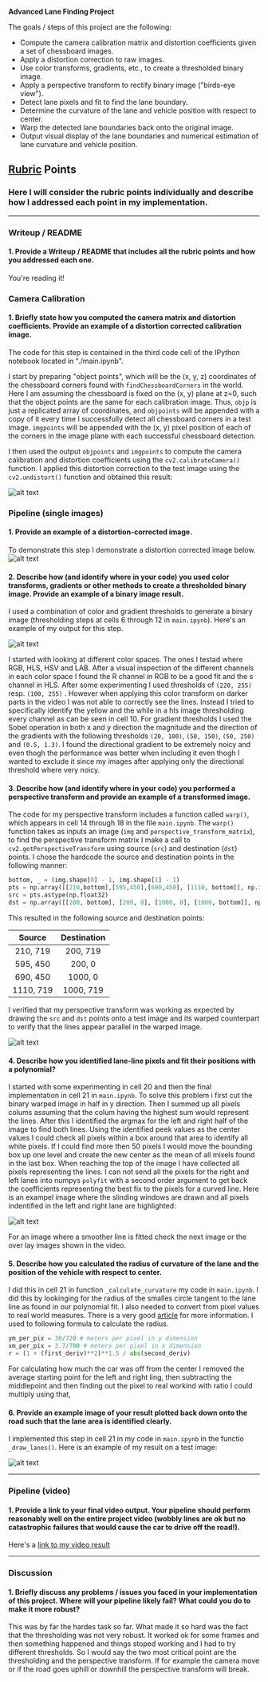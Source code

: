 **Advanced Lane Finding Project**

The goals / steps of this project are the following:

* Compute the camera calibration matrix and distortion coefficients given a set of chessboard images.
* Apply a distortion correction to raw images.
* Use color transforms, gradients, etc., to create a thresholded binary image.
* Apply a perspective transform to rectify binary image ("birds-eye view").
* Detect lane pixels and fit to find the lane boundary.
* Determine the curvature of the lane and vehicle position with respect to center.
* Warp the detected lane boundaries back onto the original image.
* Output visual display of the lane boundaries and numerical estimation of lane curvature and vehicle position.

[//]: # (Image References)

[image1]: ./output_images/calibration1.png "Undistorted"
[image2]: ./output_images/test1.png "Road Transformed"
[image3]: ./threshold.png "Binary Example"
[image4]: ./warped.png "Warp Example"
[image5]: ./polinomial.png "Fit Visual"
[image6]: ./linesdrawn.png "Output"
[video1]: ./project_video.mp4 "Video"

## [Rubric](https://review.udacity.com/#!/rubrics/571/view) Points

### Here I will consider the rubric points individually and describe how I addressed each point in my implementation.  

---

### Writeup / README

#### 1. Provide a Writeup / README that includes all the rubric points and how you addressed each one.

You're reading it!

### Camera Calibration

#### 1. Briefly state how you computed the camera matrix and distortion coefficients. Provide an example of a distortion corrected calibration image.

The code for this step is contained in the third code cell of the IPython notebook located in "./main.ipynb".  

I start by preparing "object points", which will be the (x, y, z) coordinates of the chessboard corners found with `findChessboardCorners` in the world. Here I am assuming the chessboard is fixed on the (x, y) plane at z=0, such that the object points are the same for each calibration image.  Thus, `objp` is just a replicated array of coordinates, and `objpoints` will be appended with a copy of it every time I successfully detect all chessboard corners in a test image.  `imgpoints` will be appended with the (x, y) pixel position of each of the corners in the image plane with each successful chessboard detection.  

I then used the output `objpoints` and `imgpoints` to compute the camera calibration and distortion coefficients using the `cv2.calibrateCamera()` function.  I applied this distortion correction to the test image using the `cv2.undistort()` function and obtained this result: 

![alt text][image1]

### Pipeline (single images)

#### 1. Provide an example of a distortion-corrected image.

To demonstrate this step I demonstrate a distortion corrected image below.
![alt text][image2]

#### 2. Describe how (and identify where in your code) you used color transforms, gradients or other methods to create a thresholded binary image.  Provide an example of a binary image result.

I used a combination of color and gradient thresholds to generate a binary image (thresholding steps at cells 6 through 12 in `main.ipynb`).  Here's an example of my output for this step.

![alt text][image3]

I started with looking at different color spaces. The ones I testad where RGB, HLS, HSV and LAB. After a visual inspection of the different channels in each color space I found the R channel in RGB to be a good fit and the s channel in HLS. After some experimenting I used thresholds of `(220, 255)` resp. `(100, 255)` . However when applying this color transform on darker parts in the video I was not able to correctly see the lines. Instead I tried to specifically identify the yellow and the while in a hls image thresholding every channel as can be seen in cell 10.
For gradient thresholds I used the Sobel operation in both x and y direction the magnitude and the direction of the gradients with the following thresholds `(20, 100)`, `(50, 150)`, `(50, 250)` and `(0.5, 1.3)`. I found the directional gradient to be extremely noicy and even thogh the performance was better when including it even thogh I wanted to exclude it since my images after applying only the directional threshold where very noicy. 

#### 3. Describe how (and identify where in your code) you performed a perspective transform and provide an example of a transformed image.

The code for my perspective transform includes a function called `warp()`, which appears in cell 14 through 18 in the file `main.ipynb`.  The `warp()` function takes as inputs an image (`img` and `perspective_transform_matrix`), to find the perspective transform matrix I make a call to `cv2.getPerspectiveTransform` using source (`src`) and destination (`dst`) points.  I chose the hardcode the source and destination points in the following manner:

```python
bottom, _ = (img.shape[0] - 1, img.shape[1] - 1)
pts = np.array([[210,bottom],[595,450],[690,450], [1110, bottom]], np.int32)
src = pts.astype(np.float32)
dst = np.array([[200, bottom], [200, 0], [1000, 0], [1000, bottom]], np.float32)
```

This resulted in the following source and destination points:

| Source        | Destination   | 
|:-------------:|:-------------:| 
| 210, 719      | 200, 719      | 
| 595, 450      | 200, 0        |
| 690, 450      | 1000, 0       |
| 1110, 719     | 1000, 719     |

I verified that my perspective transform was working as expected by drawing the `src` and `dst` points onto a test image and its warped counterpart to verify that the lines appear parallel in the warped image.

![alt text][image4]

#### 4. Describe how you identified lane-line pixels and fit their positions with a polynomial?

I started with some experimenting in cell 20 and then the final implementation in cell 21 in `main.ipynb`.
To solve this problem i first cut the binary warped image in half in y direction. Then I summed up all pixels colums assuming that the colum having the highest sum would represent the lines. After this I identified the argmax for the left and right half of the image to find both lines. Using the identified peek values as the center values I could check all pixels within a box around that area to identify all white pixels. If I could find more then 50 pixels I would move the bounding box up one level and create the new center as the mean of all mixels found in the last box. When reaching the top of the image I have collected all pixels representing the lines. I can not send all the pixels for the right and left lanes into numpys `polyfit` with a second order argument to get back the coefficients representing the best fix to the pixels for a curved line.
Here is an exampel image where the slinding windows are drawn and all pixels indentified in the left and right lane are highlighted:

![alt text][image5]

For an image where a smoother line is fitted check the next image or the over lay images shown in the video.

#### 5. Describe how you calculated the radius of curvature of the lane and the position of the vehicle with respect to center.

I did this in cell 21 in function `_calculate_curvature` my code in `main.ipynb`.
I did this by lookinging for the radius of the smalles circle tangent to the lane line as found in our polynomial fit. I also needed to convert from pixel values to real world measures.
There is a very good [article](https://www.intmath.com/applications-differentiation/8-radius-curvature.php) for more information.
I used to following formula to calculate the radius.
```python
ym_per_pix = 30/720 # meters per pixel in y dimension
xm_per_pix = 3.7/700 # meters per pixel in x dimension
r = (1 + (first_deriv)**2)**1.5 / abs(second_deriv)
```

For calculating how much the car was off from the center I removed the average starting point for the left and right ling, then subtracting the middlepoint and then finding out the pixel to real workind with ratio I could multiply using that,

#### 6. Provide an example image of your result plotted back down onto the road such that the lane area is identified clearly.

I implemented this step in cell 21 in my code in `main.ipynb` in the functio `_draw_lanes()`.  Here is an example of my result on a test image:

![alt text][image6]

---

### Pipeline (video)

#### 1. Provide a link to your final video output.  Your pipeline should perform reasonably well on the entire project video (wobbly lines are ok but no catastrophic failures that would cause the car to drive off the road!).

Here's a [link to my video result](./output_video/challange.mp4)

---

### Discussion

#### 1. Briefly discuss any problems / issues you faced in your implementation of this project.  Where will your pipeline likely fail?  What could you do to make it more robust?

This was by far the hardes task so far. What made it so hard was the fact that the thresholding was not very robust. It worked ok for some frames and then something happened and things stoped working and I had to try different thresholds. So I would say the two most critical point are the thresholding and the perspective transform. If for example the camera move or if the road goes uphill or downhill the perspective transform will break.

